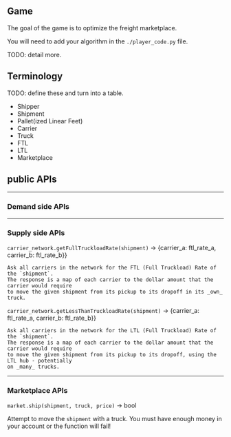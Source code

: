 ## Game
The goal of the game is to optimize the freight marketplace.

You will need to add your algorithm in the `./player_code.py` file. 

TODO: detail more.

## Terminology
TODO: define these and turn into a table.
- Shipper
- Shipment
- Pallet(ized Linear Feet)
- Carrier 
- Truck
- FTL
- LTL
- Marketplace

## public APIs

---
### Demand side APIs

---
### Supply side APIs

`carrier_network.getFullTruckloadRate(shipment)` -> {carrier_a: ftl_rate_a, carrier_b: ftl_rate_b}}

    Ask all carriers in the network for the FTL (Full Truckload) Rate of the `shipment`.
    The response is a map of each carrier to the dollar amount that the carrier would require
    to move the given shipment from its pickup to its dropoff in its _own_ truck.

`carrier_network.getLessThanTruckloadRate(shipment)` -> {carrier_a: ftl_rate_a, carrier_b: ftl_rate_b}}

    Ask all carriers in the network for the LTL (Full Truckload) Rate of the `shipment`.
    The response is a map of each carrier to the dollar amount that the carrier would require
    to move the given shipment from its pickup to its dropoff, using the LTL hub - potentially
    on _many_ trucks. 

---
### Marketplace APIs

`market.ship(shipment, truck, price)` -> bool

  Attempt to move the `shipment` with a truck.
  You must have enough money in your account or the function will fail!
